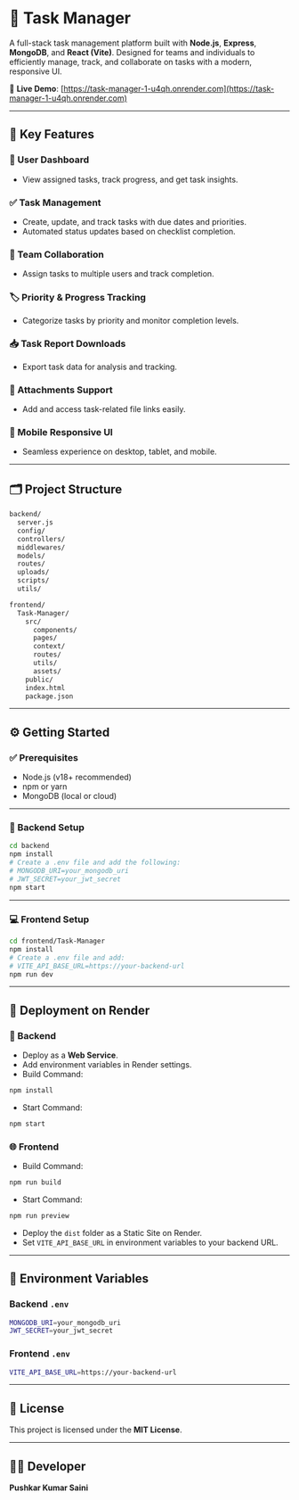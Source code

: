 # 📝 Task Manager

A full-stack task management platform built with **Node.js**, **Express**, **MongoDB**, and **React (Vite)**. Designed for teams and individuals to efficiently manage, track, and collaborate on tasks with a modern, responsive UI.

🚀 **Live Demo**: [https://task-manager-1-u4qh.onrender.com](https://task-manager-1-u4qh.onrender.com)

---

## 🔑 Key Features

### 👤 User Dashboard
- View assigned tasks, track progress, and get task insights.

### ✅ Task Management
- Create, update, and track tasks with due dates and priorities.
- Automated status updates based on checklist completion.

### 👥 Team Collaboration
- Assign tasks to multiple users and track completion.

### 🏷️ Priority & Progress Tracking
- Categorize tasks by priority and monitor completion levels.

### 📥 Task Report Downloads
- Export task data for analysis and tracking.

### 📎 Attachments Support
- Add and access task-related file links easily.

### 📱 Mobile Responsive UI
- Seamless experience on desktop, tablet, and mobile.

---

## 🗂️ Project Structure

```bash
backend/
  server.js
  config/
  controllers/
  middlewares/
  models/
  routes/
  uploads/
  scripts/
  utils/

frontend/
  Task-Manager/
    src/
      components/
      pages/
      context/
      routes/
      utils/
      assets/
    public/
    index.html
    package.json
```

---

## ⚙️ Getting Started

### ✅ Prerequisites
- Node.js (v18+ recommended)
- npm or yarn
- MongoDB (local or cloud)

---

### 🔧 Backend Setup

```bash
cd backend
npm install
# Create a .env file and add the following:
# MONGODB_URI=your_mongodb_uri
# JWT_SECRET=your_jwt_secret
npm start
```

---

### 💻 Frontend Setup

```bash
cd frontend/Task-Manager
npm install
# Create a .env file and add:
# VITE_API_BASE_URL=https://your-backend-url
npm run dev
```

---

## 🚀 Deployment on Render

### 🔁 Backend
- Deploy as a **Web Service**.
- Add environment variables in Render settings.
- Build Command:
```bash
npm install
```
- Start Command:
```bash
npm start
```

### 🌐 Frontend
- Build Command:
```bash
npm run build
```
- Start Command:
```bash
npm run preview
```
- Deploy the `dist` folder as a Static Site on Render.
- Set `VITE_API_BASE_URL` in environment variables to your backend URL.

---

## 🔐 Environment Variables

### Backend `.env`
```bash
MONGODB_URI=your_mongodb_uri
JWT_SECRET=your_jwt_secret
```

### Frontend `.env`
```bash
VITE_API_BASE_URL=https://your-backend-url
```

---

## 📄 License

This project is licensed under the **MIT License**.

---

## 👨‍💻 Developer

**Pushkar Kumar Saini**
